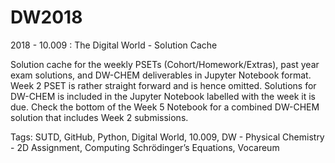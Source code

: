 # DW2018
2018 - 10.009 : The Digital World - Solution Cache 

Solution cache for the weekly PSETs (Cohort/Homework/Extras), past year exam solutions, and DW-CHEM deliverables in Jupyter Notebook format. 
Week 2 PSET is rather straight forward and is hence omitted.
Solutions for DW-CHEM is included in the Jupyter Notebook labelled with the week it is due.
Check the bottom of the Week 5 Notebook for a combined DW-CHEM solution that includes Week 2 submissions.

Tags: SUTD, GitHub, Python, Digital World, 10.009, DW - Physical Chemistry - 2D Assignment, Computing Schrödinger’s Equations, Vocareum

